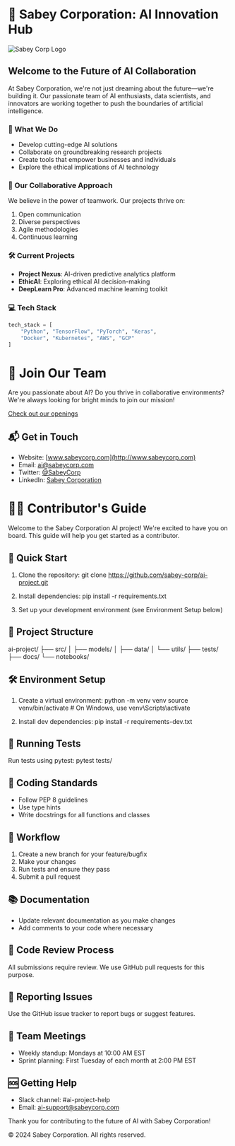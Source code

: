 # 🚀 Sabey Corporation: AI Innovation Hub

![Sabey Corp Logo](https://example.com/sabey-logo.png)

## Welcome to the Future of AI Collaboration

At Sabey Corporation, we're not just dreaming about the future—we're building it. Our passionate team of AI enthusiasts, data scientists, and innovators are working together to push the boundaries of artificial intelligence.

### 🔬 What We Do

- Develop cutting-edge AI solutions
- Collaborate on groundbreaking research projects
- Create tools that empower businesses and individuals
- Explore the ethical implications of AI technology

### 🤝 Our Collaborative Approach

We believe in the power of teamwork. Our projects thrive on:

1. Open communication
2. Diverse perspectives
3. Agile methodologies
4. Continuous learning

### 🛠️ Current Projects

- **Project Nexus**: AI-driven predictive analytics platform
- **EthicAI**: Exploring ethical AI decision-making
- **DeepLearn Pro**: Advanced machine learning toolkit

### 💻 Tech Stack

```python
tech_stack = [
    "Python", "TensorFlow", "PyTorch", "Keras",
    "Docker", "Kubernetes", "AWS", "GCP"
]
```

# 🌟 Join Our Team

Are you passionate about AI? Do you thrive in collaborative environments? We're always looking for bright minds to join our mission!

[Check out our openings](#)

## 📬 Get in Touch

- Website: [www.sabeycorp.com](http://www.sabeycorp.com)
- Email: ai@sabeycorp.com
- Twitter: [@SabeyCorp](https://twitter.com/SabeyCorp)
- LinkedIn: [Sabey Corporation](https://www.linkedin.com/company/sabey-corporation)

# 🧑‍💻 Contributor's Guide

Welcome to the Sabey Corporation AI project! We're excited to have you on board. This guide will help you get started as a contributor.

## 🚀 Quick Start

1. Clone the repository:
git clone https://github.com/sabey-corp/ai-project.git

2. Install dependencies:
pip install -r requirements.txt

3. Set up your development environment (see Environment Setup below)

## 🌳 Project Structure

ai-project/
├── src/
│   ├── models/
│   ├── data/
│   └── utils/
├── tests/
├── docs/
└── notebooks/

## 🛠️ Environment Setup

1. Create a virtual environment:
python -m venv venv
source venv/bin/activate  # On Windows, use venv\Scripts\activate

2. Install dev dependencies:
pip install -r requirements-dev.txt

## 🧪 Running Tests

Run tests using pytest:
pytest tests/

## 📝 Coding Standards

- Follow PEP 8 guidelines
- Use type hints
- Write docstrings for all functions and classes

## 🔄 Workflow

1. Create a new branch for your feature/bugfix
2. Make your changes
3. Run tests and ensure they pass
4. Submit a pull request

## 📚 Documentation

- Update relevant documentation as you make changes
- Add comments to your code where necessary

## 🤝 Code Review Process

All submissions require review. We use GitHub pull requests for this purpose.

## 🐛 Reporting Issues

Use the GitHub issue tracker to report bugs or suggest features.

## 📅 Team Meetings

- Weekly standup: Mondays at 10:00 AM EST
- Sprint planning: First Tuesday of each month at 2:00 PM EST

## 🆘 Getting Help

- Slack channel: #ai-project-help
- Email: ai-support@sabeycorp.com

Thank you for contributing to the future of AI with Sabey Corporation!

© 2024 Sabey Corporation. All rights reserved.
